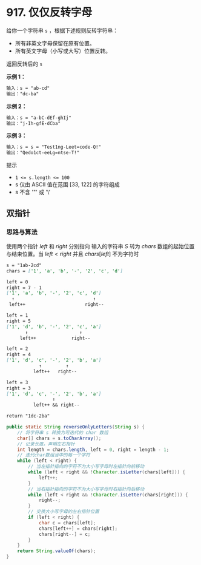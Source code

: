 # 917. 仅仅反转字母
给你一个字符串 `s` ，根据下述规则反转字符串：

- 所有非英文字母保留在原有位置。
- 所有英文字母（小写或大写）位置反转。

返回反转后的 `s`

**示例 1：**
```markdown
输入：s = "ab-cd"
输出："dc-ba"
```
**示例 2：**
```markdown
输入：s = "a-bC-dEf-ghIj"
输出："j-Ih-gfE-dCba"
```
**示例 3：**
```markdown
输入：s = s = "Test1ng-Leet=code-Q!"
输出："Qedo1ct-eeLg=ntse-T!"
```
提示
- `1 <= s.length <= 100`
- s 仅由 ASCII 值在范围 [33, 122] 的字符组成
- s 不含 '\"' 或 '\\'

## 双指针

### 思路与算法

使用两个指针 $left$ 和 $right$ 分别指向 输入的字符串 $S$ 转为 $chars$ 数组的起始位置与结束位置。当 $left < right$  并且 $chars[left]$ 不为字符时 

```markdown
s = "1ab-2cd"
chars = ['1', 'a', 'b', '-', '2', 'c', 'd']

left = 0
right = 7 - 1
['1', 'a', 'b', '-', '2', 'c', 'd']
  ↑                             ↑
 left++                      right--

left = 1
right = 5
['1', 'd', 'b', '-', '2', 'c', 'a']
       ↑                   ↑
     left++             right--

left = 2
right = 4
['1', 'd', 'c', '-', '2', 'b', 'a']
            ↑         ↑
          left++   right--

left = 3
right = 3
['1', 'd', 'c', '-', '2', 'b', 'a']
                 ↑
          left++ && right--

return "1dc-2ba"
```

```java
public static String reverseOnlyLetters(String s) {
    // 将字符串 s 转换为可迭代的 char 数组
    char[] chars = s.toCharArray();
    // 记录长度。声明左右指针
    int length = chars.length, left = 0, right = length - 1;
    // 迭代char数组当中的每一个字符
    while (left < right) {
        // 当左指针指向的字符不为大小写字母时左指针向前移动
        while (left < right && !Character.isLetter(chars[left])) {
            left++;
        }
        // 当右指针指向的字符不为大小写字母时右指针向后移动
        while (left < right && !Character.isLetter(chars[right])) {
            right--;
        }
        // 交换大小写字母的左右指针位置
        if (left < right) {
            char c = chars[left];
            chars[left++] = chars[right];
            chars[right--] = c;
        }
    }
    return String.valueOf(chars);
}
```